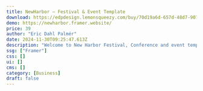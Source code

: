 ```yaml
---
title: NewHarbor — Festival & Event Template
download: https://edpdesign.lemonsqueezy.com/buy/70d19a6d-657d-48d7-9073-e4e5ebc41455
demo: https://newharbor.framer.website/
price: 39
author: "Eric Dahl Palmér"
date: 2024-11-30T09:25:47.613Z
description: "Welcome to New Harbor Festival, Conference and event template! This is the perfect template if you're hosting an event or just want a great looking blog. Clean, modern design and bold design language, easy to customize and make your own."
ssg: ["Framer"]
css: []
ui: []
cms: []
category: [Business]
draft: false
---
```

